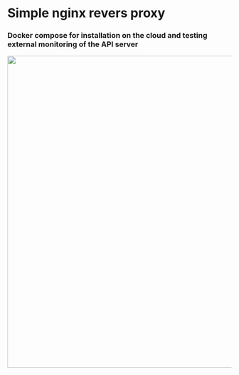 # Simple nginx revers proxy

### Docker compose for installation on the cloud and testing external monitoring of the API server
<img src="https://akmalov.com/wp-content/uploads/nginx-external-proxy.jpg" width="700">

